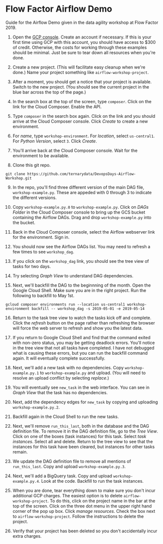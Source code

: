 # Flow Factor Airflow Demo
Guide for the Airflow Demo given in the data agility workshop at Flow Factor 2019.

1. Open the [GCP console](https://console.cloud.google.com). Create an account if necessary. If this is your first time using GCP with this account, you should have access to $300 of credit. Otherwise, the costs for working through these examples should be minimal. Just be sure to tear down all resources when you're done.

2. Create a new project. (This will facilitate easy cleanup when we're done.) Name your project something like `airflow-workshop-project`.

3. After a moment, you should get a notice that your project is available. Switch to the new project. (You should see the current project in the blue bar across the top of the page.)

4. In the search box at the top of the screen, type `composer`. Click on the link for the Cloud Composer. Enable the API.

5. Type `composer` in the search box again. Click on the link and you should arrive at the Cloud Composer console. Click _Create_ to create a new environment.

6. For _name_, type `workshop-environment`. For _location_, select `us-central1`. For _Python Version_, select `3`. Click _Create_.

7. You'll arrive back at the Cloud Composer console. Wait for the environment to be available.

8. Clone this git repo.
```
git clone https://github.com/ternarydata/DevopsDays-Airflow-Workshop.git
```

9. In the repo, you'll find three different version of the main DAG file, `workshop-example.py`. These are appeded with 0 through 3 to indicate the different versions.

10. Copy `workshop-example.py.0` to `workshop-example.py`. Click on _DAGs Folder_ in the Cloud Composer console to bring up the GCS bucket containing the Airflow DAGs. Drag and drop `workshop-example.py` into the bucket.

11. Back in the Cloud Composer console, select the Airflow webserver link for the environment. Sign in.

12. You should now see the Airflow DAGs list. You may need to refresh a few times to see `workshop_dag`.

13. If you click on the `workshop_dag` link, you should see the tree view of tasks for two days.

14. Try selecting _Graph View_ to understand DAG dependencies.

15. Next, we'll backfill the DAG to the beginnning of the month. Open the Google Cloud Shell. Make sure you are in the right project. Run the following to backfill to May 1st.
```
gcloud composer environments run --location us-central1 workshop-environment backfill -- workshop_dag -s 2019-05-01 -e 2019-05-14
```

16. Return to the task tree view to watch the tasks kick off and complete. Click the _refresh_ button on the page rather than refreshing the browser will force the web server to refresh and show you the latest data.

17. If you return to Google Cloud Shell and find that the command exited with non-zero status, you may be getting deadlock errors. You'll notice in the tree view that not all tasks have completed. I have not debugged what is causing these errors, but you can run the backfill command again. It will eventually complete successfully.

18. Next, we'll add a new task with no dependencies. Copy `workshop-example.py.1` to `workshop-example.py` and upload. (You will need to resolve an upload conflict by selecting _replace_.)

19. You will eventually see `new_task` in the web interface. You can see in _Graph View_ that the task has no dependencies.

20. Next, add the dependency edges for `new_task` by copying and uploading `workshop-example.py.2`.

21. Backfill again in the Cloud Shell to run the new tasks.

22. Next, we'll remove `run_this_last`, both in the database and the DAG definition file.
To remove it in the DAG definition file, go to the _Tree View_. Click on one of the boxes (task instances) for this task. Select _task instances_. Select all and delete. Return to the tree view to see that the instances for this task have been cleared, but instances for other tasks remain.

23. We update the DAG definition file to remove all mentions of `run_this_last`. Copy and upload `workshop-example.py.3`.

24. Next, we'll add a BigQuery task. Copy and upload `workshop-example.py.4`. Look at the code. Backfill to run the task instances.

25. When you are done, tear everything down to make sure you don't incur additional GCP charges. The easiest option is to delete `airflow-workshop-project`. To do this, click on the project name in the bar at the top of the screen. Click on the three dot menu in the upper right hand corner of the pop up box. Click _manage resources_. Check the box next to `airflow-workshop-project`. Follow the instructions to delete the project.

26. Verify that your project has been deleted so you don't accidentally incur extra charges.

